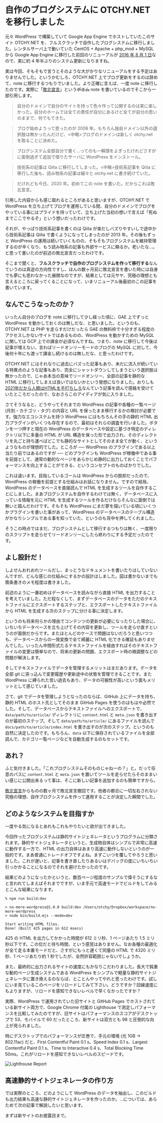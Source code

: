 # 自作のブログシステムに OTCHY.NET を移行しました

元々 WordPress で構築していて Google App Engine でホストしていたこのサイト OTCHY.NET を、フルスクラッチで自作したブログシステムに移行しました。レンタルサーバ上で動いていた CentOS + Apache + php_mod + MySQL から Google App Engine に移行した前回のリニューアルが [2016 年 8 月 1 日](/20160801/blog-migration-from-centos-to-gae/)なので、実に約 4 年半ぶりのシステム更新になりますね。

実は今回、そもそもで言うとそのような大がかりなリニューアルをする予定はありませんでした。というかむしろ、OTCHY.NET 上でブログ更新をするのは辞めて、note に移行するつもりでいました。より正確に言えば、一度 note に移行したのです。実際に「[敗北宣言](https://note.com/otchy/n/n5580b6af05c4)」という~~ポエム~~ note を書いているのでそこから一部引用します。

> 自分のドメインで自分のサイトを持って色々作って公開するのは実に楽しかった。自分のホームでは全ての責任が自分にあるけど全てが自分の思いのままで、何でもできた。

> ブログ始めようって思ったのが 2008 年。もちろん独自ドメイン以外の選択肢は無かったんだけど、<中略>ブログのドメインは新しく otchy.net を取ることに決めた。

> ブログシステム全部自分で書く…ってのも一瞬頭をよぎったけれどさすがに面倒過ぎて追加で借りたサーバに WordPress をインストール。

> 技術系の記事は Qiita に移行してしまった。<中略>技術系記事を Qiita に移行した後も、読み物系の記事は細々と otchy.net に書き続けていた。

> だけれども今日、2020 年。初めてこの note を書いた。だからこれは敗北宣言。

引用した内容からも感じ取れるところがあると思いますが、OTCHY.NET で WordPress を立ち上げてブログを運用している間、自分のドメインでブログをやっている事にはプライドを持っていて、立ち上げた当初の想いで言えば「死ぬまでここでやるぞ」という想いだったわけです。

それが、やっぱり技術系記事を書くのは Qiita が楽だしバズりやすいしで途中から技術系記事は Qiita で書くようになってしまったのが 2013 年。その後もずっと WordPress の運用は続いていくものの、そもそもブログシステムを維持管理するのが辛くなり、もう読み物系の記事も外部サービスに頼るか。老いたな…。と思って書いたのが前述の敗北宣言だったわけです。

そこまで聞くと、**フルスクラッチで自作のブログシステムを作って移行する**なんていうのは真逆の方向性ですし、ほんの数ヶ月前に敗北宣言を書いた時には自身でも夢にも思わなかった展開なのですが、結果としては元サヤ、究極の理想とも言えるところに戻ってくることになって、いまリニューアル後最初のこの記事を書いています。

## なんでこうなったのか？

いったん自分のブログを note に移行して少し経った頃に、GAE 上でずっと WordPress を動かしておくのは無しだな、と思いました。というのも、OTCHY.NET は PHP を走らすだけだったら GAE の無料枠で十分すぎる程度のアクセスしかないサイトではあるものの、WordPress を動かすための MySQL に関しては GCP 上での課金が必須なんですね。つまり、note に移行して今後は記事が増えない、言わばリードオンリーモードのブログの MySQL に対して、今後何十年にも渡って課金し続けるのは無しだな、と思ったわけです。

OTCHY.NET にはそれなりに過去にバズった記事もあり、未だに流入が続いている特異点のような記事もあり、完全にシャットダウンしてしまうという選択肢は無かったので、じゃあ本当の意味でリードオンリー、全部の記事を静的な HTML に移行してしまえば良いではないかという発想になりました。おりしも[2021年だから人類はHTMLを手打ちしろ](https://youkoseki.com/f/2021_html)なんていう記事を読んで感銘を受けていたところだったので、なおさらこのアイディアが気に入りました。

さてそうなると、どうやってそれまでの WordPress の記事や各種の一覧ページ (月別・カテゴリ・タグ) の内容と URL を保ったまま移行するかの検討が必要です。強力なエコシステムを持つ WordPress にはもちろんその手の静的 HTML 出力プラグインがいくつも存在するので、最初はそれらの調査を行いました。ボタンを一つ押すと現在の WordPress のデータベースや設定に基づき特定のディレクトリ以下に多量の HTML が URL 構造を保った形で出力され、そのディレクトリを丸ごと持ち運べばどこでも静的なサイトとしてそのまま全てが動く、というようなものが理想的でした。ところが ── WordPress のプラグインである以上当たり前ではあるのですが ── どのプラグインも WordPress が稼働中である事を前提として、通常の動的なページをあらかじめ静的に出力しておくことでパフォーマンスを向上することができる、というコンセプトのものばかりでした。

これは違います。目指しているゴールは WordPress からの脱却だったので、WordPress の稼働を前提とする仕組みはお話になりません。ですので結局、WordPress のデータベースを直接読んで HTML を生成するツールを自作することにしました。まあブログシステムを自作するわけでは無く、データベースに入っている情報を元に HTML を生成するツールを作るだけならそんなに面倒では無いと踏んだわけです。そもそも WordPress にまだ夢を描いている頃にいくつかプラグインを書いた事があって、WordPress のデータベースのテーブル構造がかなりシンプルである事を知っていた、というのも背中を押してくれました。

そうこの時点ではまだ、ブログシステムとして移行するつもりは無く、一度限りのスクリプトを走らせてリードオンリーにしたら終わりにする予定だったのです。

## よし設計だ！

しよせんおれおれツールだし、まっとうなドキュメントを書いたりはしていないんですが、どんな感じの仕組みにするかの設計はしました。図は書かないまでも箇条書きのメモ程度は書きました。

前述のように一番初めはデータベースを読みながら直接 HTML を出力することを考えていました。ただ程なくして、まずデータベースのデータをただのテキストファイルにエクスポートするステップと、エクスポートしたテキストファイルから HTML を生成する次のステップに分ける事に決定します。

というのも将来何らかの理由でコンテンツの更新が必要になったりした場合に、いちいちデータベースを立ち上げてその内容を更新し、ツールを走らせ直すというのが面倒だからです。またほとんどのケースで問題はないだろうと思いつつも、データベースからの一発変換で全て綺麗に HTML 化できる確証もありませんでした。いったん中間形式たるテキストファイルを経由すればそのテキストファイルの変更は簡単なので、将来の更新の問題、エクスポート時の微調整などの問題が解決します。

そしてテキストファイルでデータを管理するメリットはまだあります。データを全部 git に突っ込んで変更履歴や更新途中の状態を管理できることです。また WordPress に縛られた苦い過去もあり、データの可搬性が高いという面もメリットとして感じていました。

さて、git でデータを管理しようとなったのならば、GitHub 上にデータを持ち、静的 HTML のホスト先としてそのまま GitHub Pages を使うのはもはや必然でした。そして、データベースからテキストファイルへのエクスポートで、`data/path/to/article/` ディレクトリに `content.html` と `meta.json` を書き出すのが最初のステップ。そして `data/path/to/article/` にあるファイルを読んで `docs/path/to/article/index.html` を書き出すのが次のステップ。というのも自然に決定したのです。もちろん、`data` 以下に保存されているファイルを全部読んで、カテゴリ一覧ページなどを自動生成するのもセットです。

## あれ？

ふと気付きました。「これブログシステムそのものじゃねーの？」と。だって任意のパスに `content.html` と `meta.json` を置いてツールを走らせたらそのままいい感じに公開出来るって事は、そこに新しい記事を追加するのも簡単ですから。

[敗北宣言](https://note.com/otchy/n/n5580b6af05c4)からものの数ヶ月で敗北宣言撤回です。他者の都合に一切左右されない究極の理想、自作ブログシステムを作って運用することが決定した瞬間でした。

## どのようなシステムを目指すか

一度やる気になるとあれもこれもやりたいと欲が出てきました。

今回作ったブログシステムは静的サイトジェネレータというプログラムに分類されます。静的サイトジェネレータというと、生成物自体はシンプルで非常に高速に動作する一方で、HTML の出力自体はあまり高速に動作しないというのが一般的です。まあ普通にトレードオフですよね。まずこいつを覆してやろうと思いました。これが遅いと、記事を書き直したりあるいはデバッグの度にいちいちい引っかかることになるのでそれを避けたかったのです。

結果どのようになったかというと、数百ページ程度のサンプルで偉そうにするなと言われてしまえばそれまでですが、いま手元で高速モードでビルドをしてみるとこんな結果になります。

```
% npm run build:dev

> no-more-wordpress@1.0.0 build:dev /Users/otchy/Dropbox/workspace/no-more-wordpress
> node bin/build.mjs --mode=dev

Start writing HTML files.
Done! (Built 425 pages in 612 msecs)
```

425 の HTML を出力してかかった時間が 612 ミリ秒、1 ページあたり 1.5 ミリ秒以下です。この位だと待ち時間、という感覚はありません。なお各種の最適化が全て走る本番モードだと、さすがにもっと遅くて同量の HTML で 4320 ミリ秒、1 ページあたり約 1 秒でしたが、全然許容範囲じゃないでしょうか。

また、最終的に出力されるサイトの速度にもかなりこだわりました。長大で鈍重な動的ページ生成システムである WordPress をシンプルで軽量な静的サイトジェネレータに置き換えるのならば、とことんやってやれと思ったわけです。試しにいま見ているこのページをリロードしてみて下さい。どうですか？回線速度にもよりますが、リロードを感知できないレベルで早くなかったですか？

実際、WordPress で運用されていた旧サイトと GitHub Pages でホストされている新サイト両方で、Google Chrome 付属の Lighthouse で測定しパフォーマンスを比較してみたのですが、旧サイトはパフォーマンスのスコアがデスクトップで 53、モバイルで 60 だったところ、新サイトは双方とも 98 と圧倒的な向上が見られました。

特にデスクトップでのパフォーマンスが圧巻で、手元の環境 (光 1GB -> 802.11ac) だと、First Contentful Paint 0.1 s、Speed Index 0.1 s、Largest Contentful Paint 0.1 s、Time to Interactive 0.4 s、Total Blocking Time 50ms。これがリロードを感知できないレベルのスピードです。

![Lighthouse Report](/s/img/20210315/lighthouse-report.png)

## 高速静的サイトジェネレータの作り方

では実際のところ、どのようにして WordPress のデータを抽出し、このビルドも出力結果も高速な静的サイトジェネレータを作ったのか。…については、あらためて次の記事で解説したいと思います。

まずは新サイトのお披露目まで。